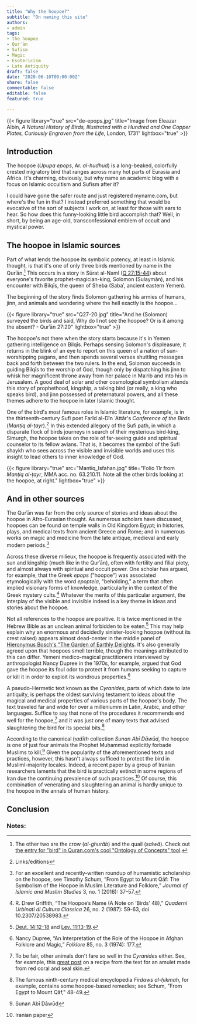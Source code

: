 ```yaml
---
title: "Why the hoopoe?"
subtitle: "On naming this site"
authors: 
- admin
tags:
- the hoopoe
- Qurʾān
- Sufism
- Magic
- Esotericism
- Late Antiquity
draft: false 
date: "2020-06-10T00:00:00Z"
share: false
commentable: false
editable: false
featured: true

---
```

{{< figure library="true" src="de-epops.jpg" title="Image from Eleazar Albin, *A Natural History of Birds, Illustrated with a Hundred and One Copper Plates, Curiously Engraven from the Life*, London, 1731" lightbox="true" >}}

## Introduction

The hoopoe (*Upupa epops*, Ar. *al-hudhud*) is a long-beaked, colorfully crested migratory bird that ranges across many hot parts of Eurasia and Africa. 
It's charming, obviously, but why name an academic blog with a focus on Islamic occultism and Sufism after it?

I could have gone the safer route and just registered myname.com, but where's the fun in that? I instead preferred something that would be evocative of the sort of subjects I work on, at least for those with ears to hear.
So how does this funny-looking little bird accomplish that? Well, in short, by being an age-old, transconfessional emblem of occult and mystical power.


## The hoopoe in Islamic sources

Part of what lends the hoopoe its symbolic potency, at least in Islamic thought, is that it's one of only three birds mentioned by name in the Qurʾān.[^1]
This occurs in a story in Sūrat al-Naml ([Q 27:15-44](https://quran.com/27/15-44)) about everyone's favorite prophet-magician-king, Solomon (Sulaymān), and his encounter with Bilqīs, the queen of Sheba (Sabaʾ, ancient eastern Yemen). 

The beginning of the story finds Solomon gathering his armies of humans, jinn, and animals and wondering where the hell exactly is the hoopoe...

{{< figure library="true" src="Q27-20.jpg" title="And he \(Solomon\) surveyed the birds and said, Why do I not see the hoopoe? Or is it among the absent? - Qurʾān 27\:20" lightbox="true" >}}

The hoopoe's not there when the story starts because it's in Yemen gathering intelligence on Bilqīs. 
Perhaps sensing Solomon's displeasure, it returns in the blink of an eye to report on this queen of a nation of sun-worshipping pagans, and then spends several verses shuttling messages back and forth between the two rulers. 
In the end, Solomon succeeds in guiding Bilqīs to the worship of God, though only by dispatching his jinn to whisk her magnificent throne away from her palace in Maʿrib and into his in Jerusalem. 
A good deal of solar and other cosmological symbolism attends this story of prophethood, kingship, a talking bird (or really, a king who speaks bird), and jinn possessed of preternatural powers, and all these themes adhere to the hoopoe in later Islamic thought. 

One of the bird's most famous roles in Islamic literature, for example, is in the thirteenth-century Sufi poet Farīd al-Dīn ʿAttār's *Conference of the Birds* (*Manṭiq al-ṭayr*).[^2]
In this extended allegory of the Sufi path, in which a disparate flock of birds journeys in search of their mysterious bird-king, Simurgh, the hoopoe takes on the role of far-seeing guide and spiritual counselor to its fellow avians.
That is, it becomes the symbol of the Sufi shaykh who sees across the visible and invisible worlds and uses this insight to lead others to inner knowledge of God.

{{< figure library="true" src="Mantiq_Isfahan.jpg" title="Folio 11r from *Manṭiq al-ṭayr*, MMA acc. no. 63.210.11. Note all the other birds looking at the hoopoe, at right." lightbox="true" >}}

## And in other sources

The Qurʾān was far from the only source of stories and ideas about the hoopoe in Afro-Eurasian thought. 
As numerous scholars have discussed, hoopoes can be found on temple walls in Old Kingdom Egypt; in histories, plays, and medical texts from ancient Greece and Rome; and in numerous works on magic and medicine from the late antique, medieval and early modern periods.[^3] 

Across these diverse milieux, the hoopoe is frequently associated with the sun and kingship (much like in the Qurʾān), often with fertility and filial piety, and almost always with spiritual and occult power.
One scholar has argued, for example, that the Greek *epops* ("hoopoe") was associated etymologically with the word *epopteia*, "beholding," a term that often implied visionary forms of knowledge, particularly in the context of the Greek mystery cults.[^4] 
Whatever the merits of this particular argument, the interplay of the visible and invisible indeed is a key theme in ideas and stories about the hoopoe.

Not all references to the hoopoe are positive.
It is twice mentioned in the Hebrew Bible as an unclean animal forbidden to be eaten.[^5] 
This may help explain why an enormous and decidedly sinister-looking hoopoe (without its crest raised) appears almost dead-center in the middle panel of [Hieronymus Bosch's "The Garden of Earthly Delights](https://commons.wikimedia.org/wiki/File:The_Garden_of_Earthly_Delights_by_Bosch_High_Resolution.jpg.").
It's also generally agreed upon that hoopoes smell terrible, though the meanings attributed to this can differ. 
Yemeni medico-magical practitioners interviewed by anthropologist Nancy Dupree in the 1970s, for example, argued that God gave the hoopoe its foul odor to protect it from humans seeking to capture or kill it in order to exploit its wondrous properties.[^6]

A pseudo-Hermetic text known as the *Cyranides*, parts of which date to late antiquity, is perhaps the oldest surviving testament to ideas about the magical and medical properties of various parts of the hoopoe's body.
The text traveled far and wide for over a milleniumm in Latin, Arabic, and other languages. 
Suffice to say that none of the procedures it recommends end well for the hoopoe,[^7] and it was just one of many texts that advised slaughtering the bird for its special bits.[^8] 

According to the canonical *ḥadīth* collection *Sunan Abī Dāwūd*, the hoopoe is one of just four animals the Prophet Muḥammad explicitly forbade Muslims to kill,[^9] 
Given the popularity of the aforementioned texts and practices, however, this hasn't always sufficed to protect the bird in Musliml-majority locales. 
Indeed, a recent paper by a group of Iranian researchers laments that the bird is practically extinct in some regions of Iran due the continuing prevalence of such practices.[^10]
Of course, this combination of venerating and slaughtering an animal is hardly unique to the hoopoe in the annals of human history.


## Conclusion



### Notes:
[^1]: The other two are the crow (*al-ghurãb*) and the quail (*salwã*). Check out [the entry for "bird" in Quran.com's cool "Ontology of Concepts" tool](http://corpus.quran.com/concept.jsp?id=bird).
[^2]: Links/editions
[^3]: For an excellent and recently-written roundup of humamistic scholarship on the hoopoe, see Timothy Schum, “From Egypt to Mount Qāf: The Symbolism of the Hoopoe in Muslim Literature and Folklore,” *Journal of Islamic and Muslim Studies* 3, no. 1 (2018): 37–57.
[^4]: R. Drew Griffith, “The Hoopoe’s Name (A Note on ‘Birds’ 48),” *Quaderni Urbinati di Cultura Classica* 26, no. 2 (1987): 59-63, doi 10.2307/20538983.
[^5]: [Deut. 14:12-18](https://www.sefaria.org/Deuteronomy.14.12-18?lang=bi&aliyot=0) and [Lev. 11:13-19](https://www.sefaria.org/Leviticus.11.13-19?lang=bi&aliyot=0).
[^6]: Nancy Dupree, “An Interpretation of the Role of the Hoopoe in Afghan Folklore and Magic,” *Folklore* 85, no. 3 (1974): 177.
[^7]: To be fair, other animals don't fare so well in the *Cyranides* either. See, for example, this [great post](https://recipes.hypotheses.org/tag/cyranides) on a recipe from the text for an amulet made from red coral and seal skin.
[^8]: The famous ninth-century medical encyclopedia *Firdaws al-ḥikmah*, for example, contains some hoopoe-based remedies; see Schum, "From Egypt to Mount Qāf," 48-49.
[^9]: Sunan Abī Dāwūd
[^10]: Iranian paper
